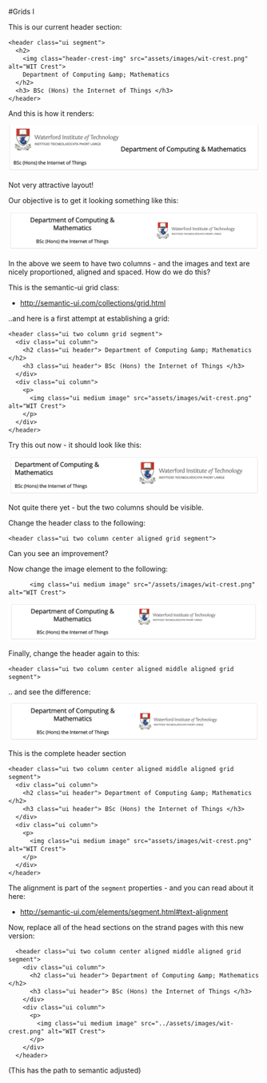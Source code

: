 #Grids I

This is our current header section:

~~~
<header class="ui segment">
  <h2>
    <img class="header-crest-img" src="assets/images/wit-crest.png" alt="WIT Crest">
    Department of Computing &amp; Mathematics
  </h2>
  <h3> BSc (Hons) the Internet of Things </h3>
</header>
~~~

And this is how it renders:

![](img/06.png)

Not very attractive layout!

Our objective is to get it looking something like this:

![](img/07.png)

In the above we seem to have two columns - and the images and text are nicely proportioned, aligned and spaced. How do we do this?

This is the semantic-ui grid class:

- <http://semantic-ui.com/collections/grid.html>

..and here is a first attempt at establishing a grid:

~~~
<header class="ui two column grid segment">
  <div class="ui column">
    <h2 class="ui header"> Department of Computing &amp; Mathematics </h2>
    <h3 class="ui header"> BSc (Hons) the Internet of Things </h3>
  </div>
  <div class="ui column">
    <p>
      <img class="ui medium image" src="assets/images/wit-crest.png" alt="WIT Crest">
    </p>
  </div>
</header>
~~~

Try this out now - it should look like this:

![](img/08.png)

Not quite there yet - but the two columns should be visible.

Change the header class to the following:

~~~
<header class="ui two column center aligned grid segment">
~~~

Can you see an improvement?

Now change the image element to the following:

~~~
      <img class="ui medium image" src="/assets/images/wit-crest.png" alt="WIT Crest">
~~~

![](img/09.png)


Finally, change the header again to this:

~~~
<header class="ui two column center aligned middle aligned grid segment">
~~~

.. and see the difference:

![](img/10.png)

This is the complete  header section

~~~
<header class="ui two column center aligned middle aligned grid segment">
  <div class="ui column">
    <h2 class="ui header"> Department of Computing &amp; Mathematics </h2>
    <h3 class="ui header"> BSc (Hons) the Internet of Things </h3>
  </div>
  <div class="ui column">
    <p>
      <img class="ui medium image" src="assets/images/wit-crest.png" alt="WIT Crest">
    </p>
  </div>
</header>
~~~

The alignment is part of the `segment` properties - and you can read about it here:

- <http://semantic-ui.com/elements/segment.html#text-alignment>


Now, replace all of the head sections on the strand pages with this new version:

~~~
  <header class="ui two column center aligned middle aligned grid segment">
    <div class="ui column">
      <h2 class="ui header"> Department of Computing &amp; Mathematics </h2>
      <h3 class="ui header"> BSc (Hons) the Internet of Things </h3>
    </div>
    <div class="ui column">
      <p>
        <img class="ui medium image" src="../assets/images/wit-crest.png" alt="WIT Crest">
      </p>
    </div>
  </header>

~~~

(This has the path to semantic adjusted)



